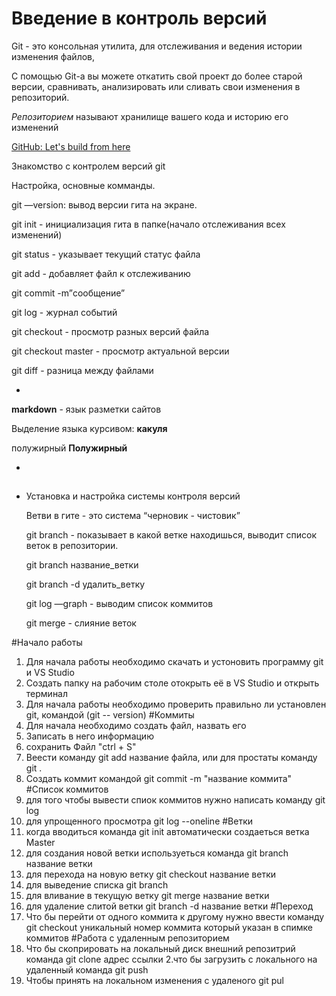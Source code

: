 # Введение в контроль версий

Git - это консольная утилита, для отслеживания и ведения истории изменения файлов,

С помощью Git-a вы можете откатить свой проект до более старой версии, сравнивать, анализировать или сливать свои изменения в репозиторий.

*Репозиторием* называют хранилище вашего кода и историю его изменений

[GitHub: Let's build from here](https://github.com/)

Знакомство с контролем версий git

Настройка, основные комманды.

git —version: вывод версии гита на экране.

git init - инициализация гита в папке(начало отслеживания всех изменений)

git status - указывает текущий  статус файла

git add - добавляет файл к отслеживанию

git commit -m”сообщение”

git log - журнал событий

git checkout - просмотр разных версий файла

git checkout master - просмотр актуальной версии

git diff - разница между файлами

- 

**markdown** - язык разметки сайтов

Выделение языка курсивом: **какуля**

полужирный  **Полужирный**

- 

## 

- Установка и настройка системы контроля версий
    
    Ветви в гите - это система “черновик - чистовик”
    
    git branch - показывает в какой ветке находишься, выводит список веток в репозитории.
    
    git branch название_ветки
    
    git branch -d удалить_ветку
    
    git log —graph - выводим список коммитов
    
    git merge - слияние веток
    
#Начало работы
1. Для начала работы необходимо скачать и устоновить программу git и VS Studio
2. Создать папку на рабочим столе отокрыть её в VS Studio и открыть терминал
3. Для начала работы необходимо проверить правильно ли установлен git, командой (git --
version)
#Коммиты
1. Для начала необходимо создать файл, назвать его
2. Записать в него информацию
3. сохранить Файл "ctrl + S"
4. Веести команду git add название файла, или для простаты команду git .
5. Создать коммит командой git commit -m "название коммита"
#Список коммитов
1. для того чтобы вывести спиок коммитов нужно написать команду git log
2. для упрощенного просмотра git log --oneline 
#Ветки
1. когда вводиться команда git init автоматически создаеться ветка Master
2. для создания новой ветки используеться команда git branch название ветки
3. для перехода на новую ветку git checkout название ветки
4. для выведение списка git branch
5. для вливание в текущую ветку git merge название ветки
6. для удаление слитой ветки git branch -d название ветки
#Переход
1. Что бы перейти от одного коммита к другому нужно ввести команду git checkout уникальный номер коммита который указан в спимке коммитов
#Работа с удаленным репозиторием
1. Что бы скоприровать на локальный диск внешний репозитрий команда git clone адрес ссылки
2.что бы загрузить с локального на удаленный команда git push
3. Чтобы принять на локальном изменения с удаленого git pul
